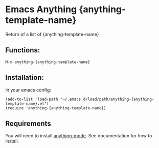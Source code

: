 Emacs Anything {anything-template-name}
===================

Return of a list of {anything-template-name}

## Functions:

```
M-x anything-{anything-template-name}
```

## Installation:

In your emacs config:

```
(add-to-list 'load-path "~/.emacs.d/load/path/anything-{anything-template-name}.el")
(require 'anything-{anything-template-name})
```

## Requirements

You will need to install
[anything-mode](http://www.emacswiki.org/emacs/Anything). See
documentation for how to install.
